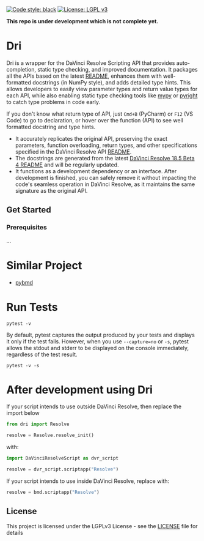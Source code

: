 [![Code style: black](https://img.shields.io/badge/code%20style-black-000000.svg)](https://github.com/psf/black)
[![License: LGPL v3](https://img.shields.io/badge/License-LGPL_v3-blue.svg)](https://www.gnu.org/licenses/lgpl-3.0)

**This repo is under development which is not complete yet.**

# Dri

Dri is a wrapper for the DaVinci Resolve Scripting API that provides auto-completion,
static type checking, and improved documentation. It packages all the APIs based on the
latest [README](READMEs), enhances them with well-formatted
docstrings (in NumPy style), and adds detailed type hints. This allows developers to
easily view parameter types and return value types for each API, while also enabling
static type checking tools like [mypy](https://github.com/python/mypy)
or [pyright](https://github.com/microsoft/pyright) to catch type problems in code early.

If you don't know what return type of API, just `Cmd+B` (PyCharm) or `F12` (VS Code) to
go to declaration, or hover over the function (API) to see well formatted docstring and
type hints.

- It accurately replicates the original API, preserving the exact parameters, function
  overloading, return types, and other specifications specified in the DaVinci Resolve
  API [README](READMEs).
- The docstrings are generated from the
  latest [DaVinci Resolve 18.5 Beta 4 README](READMEs/18.5b4_README.txt) and will be
  regularly updated.
- It functions as a development dependency or an interface. After development is
  finished, you can safely remove it without impacting the code's seamless operation in
  DaVinci Resolve, as it maintains the same signature as the original API.

## Get Started

### Prerequisites

...

# Similar Project

- [pybmd](https://github.com/WheheoHu/pybmd)

# Run Tests

```shell
pytest -v
```

By default, pytest captures the output produced by your tests and displays it only if
the test fails. However, when you
use `--capture=no` or `-s`, pytest allows the stdout and stderr to be displayed on the
console immediately, regardless
of the test result.

```shell
pytest -v -s
```

# After development using Dri

If your script intends to use outside DaVinci Resolve, then replace the import below

```python
from dri import Resolve

resolve = Resolve.resolve_init()
```

with:

```python
import DaVinciResolveScript as dvr_script

resolve = dvr_script.scriptapp("Resolve")
```

If your script intends to use inside DaVinci Resolve, replace with:

```python
resolve = bmd.scriptapp("Resolve")
```

## License

This project is licensed under the LGPLv3 License - see the [LICENSE](LICENSE) file for
details
